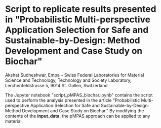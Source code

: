 # Script to replicate results presented in "Probabilistic Multi-perspective Application Selection for Safe and Sustainable-by-Design: Method Development and Case Study on Biochar" 
Akshat Sudheshwar, Empa – Swiss Federal Laboratories for Material Science and Technology, Technology and Society Laboratory, Lerchenfeldstrasse 5, 9014 St. Gallen, Switzerland

The Jupyter notebook "script_pMPAS_biochar.ipynb" contains the script used to perform the analysis presented in the article "Probabilistic Multi-perspective Application Selection for Safe and Sustainable-by-Design: Method Development and Case Study on Biochar." By modifying the contents of the **input_data**, the pMPAS approach can be applied to any material.
